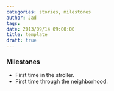 ```yaml
---
categories: stories, milestones 
author: Jad
tags: 
date: 2013/09/14 09:00:00
title: template
draft: true
---
```




### Milestones
* First time in the stroller.
* First time through the neighborhood.
